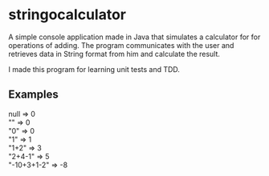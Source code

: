 # stringocalculator
A simple console application made in Java that simulates a calculator for for operations of adding. The program communicates with the user and retrieves data in String format from him and calculate the result.

I made this program for learning unit tests and TDD.

## Examples

null => 0 <br/>
"" => 0 <br/>
"0" => 0 <br/>
"1" => 1 <br/>
"1+2" => 3 <br/>
"2+4-1" => 5 <br/>
"-10+3+1-2" => -8 <br/>
